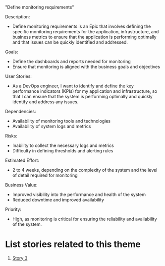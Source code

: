 "Define monitoring requirements"

Description: 
- Define monitoring requirements is an Epic that involves defining the specific monitoring requirements for the
application, infrastructure, and business metrics to ensure that the application is performing optimally and that
issues can be quickly identified and addressed.

Goals:
- Define the dashboards and reports needed for monitoring
- Ensure that monitoring is aligned with the business goals and objectives

User Stories: 
- As a DevOps engineer, I want to identify and define the key performance indicators (KPIs) for my application and 
infrastructure, so that I can ensure that the system is performing optimally and quickly identify and address any 
issues.

Dependencies: 
- Availability of monitoring tools and technologies
- Availability of system logs and metrics

Risks: 
- Inability to collect the necessary logs and metrics
- Difficulty in defining thresholds and alerting rules

Estimated Effort: 
- 2 to 4 weeks, depending on the complexity of the system and the level of detail required for monitoring

Business Value: 
- Improved visibility into the performance and health of the system
- Reduced downtime and improved availability

Priority: 
- High, as monitoring is critical for ensuring the reliability and availability of the system.

# List stories related to this theme
1. [Story 3](documentation/theme_1/Story/story3_template.md)